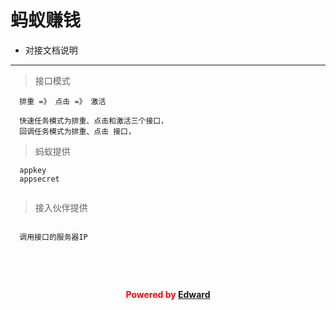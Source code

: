 # 蚂蚁赚钱
- 对接文档说明 

***
  
  > 接口模式

``` 
  排重 =》 点击 =》 激活
  
  快速任务模式为排重、点击和激活三个接口，
  回调任务模式为排重、点击 接口，

```


 
> 蚂蚁提供

``` 
  appkey
  appsecret
  
```



> 接入伙伴提供

``` 

  调用接口的服务器IP
 
```

<br /><br />

**<center style='color:red'> Powered by   [Edward](mailto:lxzsrr@163.com "Edward")</center >**
